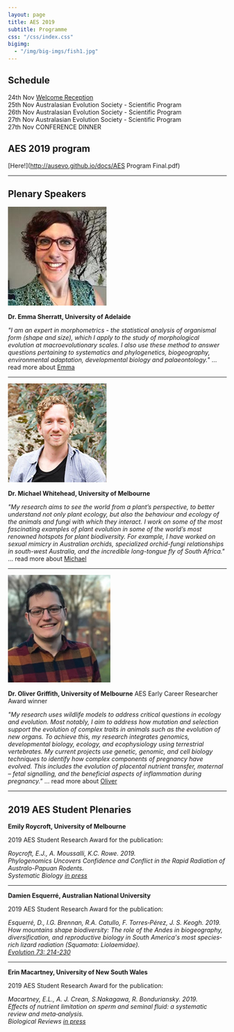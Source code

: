 ```yaml
---
layout: page
title: AES 2019
subtitle: Programme
css: "/css/index.css"
bigimg:
  - "/img/big-imgs/fish1.jpg" 
---
```


## Schedule

24th Nov [Welcome Reception](http://ausevo.com/2019-10-24-AesOpeningNight/)   
25th Nov Australasian Evolution Society - Scientific Program   
26th Nov Australasian Evolution Society - Scientific Program   
27th Nov Australasian Evolution Society - Scientific Program   
27th Nov CONFERENCE DINNER  

## AES 2019 program

[Here!](http://ausevo.github.io/docs/AES Program Final.pdf)
     
****

## Plenary Speakers   

![Emma Sherratt](/img/profiles/Emma_Sherratt.jpeg)

**Dr. Emma Sherratt, University of Adelaide**

*"I am an expert in morphometrics - the statistical analysis of organismal form (shape and size), which I apply to the study of morphological evolution at macroevolutionary scales. I also use these method to answer questions pertaining to systematics and phylogenetics, biogeography, environmental adaptation, developmental biology and palaeontology."* ... read more about [Emma](https://researchers.adelaide.edu.au/profile/emma.sherratt)

****

![Michael Whitehead](/img/profiles/Michael_Whitehead.jpg)

**Dr. Michael Whitehead, University of Melbourne**

*"My research aims to see the world from a plant’s perspective, to better understand not only plant ecology, but also the behaviour and ecology of the animals and fungi with which they interact. I work on some of the most fascinating examples of plant evolution in some of the world’s most renowned hotspots for plant biodiversity. For example, I have worked on sexual mimicry in Australian orchids, specialized orchid-fungi relationships in south-west Australia, and the incredible long-tongue fly of South Africa."* ... read more about [Michael](https://michaelwhitehead.net/)

****

![Oliver Griffith](/img/profiles/Oliver_Griffith-sml.jpg)

**Dr. Oliver Griffith, University of Melbourne**
AES Early Career Researcher Award winner

*"My research uses wildlife models to address critical questions in ecology and evolution. Most notably, I aim to address how mutation and selection support the evolution of complex traits in animals such as the evolution of new organs. To achieve this, my research integrates genomics, developmental biology, ecology, and ecophysiology using terrestrial vertebrates. My current projects use genetic, genomic, and cell biology techniques to identify how complex components of pregnancy have evolved. This includes the evolution of placental nutrient transfer, maternal – fetal signalling, and the beneficial aspects of inflammation during pregnancy."* ... read more about [Oliver](https://www.oligriffith.com/)
    
****

## 2019 AES Student Plenaries

**Emily Roycroft, University of Melbourne**    
   
2019 AES Student Research Award for the publication:  
    
*Roycroft, E.J., A. Moussalli, K.C. Rowe. 2019.     
Phylogenomics Uncovers Confidence and Conflict in the Rapid Radiation of Australo-Papuan Rodents.      
Systematic Biology [in press](https://doi.org/10.1093/sysbio/syz044)*
    
****
 
**Damien Esquerré, Australian National University**   

2019 AES Student Research Award for the publication:  
    
*Esquerré, D.,  I.G. Brennan,  R.A. Catullo, F. Torres‐Pérez, J. S. Keogh. 2019.     
How mountains shape biodiversity: The role of the Andes in biogeography, diversification, and reproductive biology in South America's most species‐rich lizard radiation (Squamata: Liolaemidae).      
[Evolution 73: 214-230](https://doi.org/10.1111/evo.13657)*  
    
****

**Erin Macartney, University of New South Wales**   

2019 AES Student Research Award for the publication:    
    
*Macartney, E.L., A. J. Crean, S.Nakagawa, R. Bonduriansky. 2019.     
Effects of nutrient limitation on sperm and seminal fluid: a systematic review and meta‐analysis.     
Biological Reviews [in press](https://doi.org/10.1111/brv.12524)*


